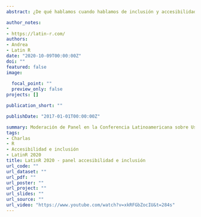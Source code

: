 ```yaml
---
abstract: ¿De qué hablamos cuando hablamos de inclusión y accesibilidad en el mundo de la tecnología? En esta ocasión reunimos a integrantes de diferentes comunidades Latinoamericanas que promueven y trabajan por la inclusión y accesibilidad en el mundo de la tecnología para que den a conocer su trabajo, sus objetivos, logros y desafíos a la hora de lograr una inclusión y accesibilidad real. Queremos generar un espacio de reflexión, donde podamos pensar en conjunto sobre la importancia de que la tecnología sea más inclusiva y accesible a todes y pensar a las comunidades como actores principales para llevar a cabo este objetivo. MÍRALO EN EL CANAL DE YOUTUBE https://youtu.be/xkRFGbZocIU

author_notes:
- 
- https://latin-r.com/
authors:
- Andrea
- Latin R
date: "2020-10-09T00:00:00Z"
doi: ""
featured: false
image:
  
  focal_point: ""
  preview_only: false
projects: []

publication_short: ""

publishDate: "2017-01-01T00:00:00Z"

summary: Moderación de Panel en la Conferencia Latinoamericana sobre Uso de R en Investigación + Desarrollo. 7 al 9 de octubre 2020 - Virtual
tags:
- Charlas
- R
- Accesibilidad e inclusión
- LatinR 2020
title: LatinR 2020 - panel accesibilidad e inclusión
url_code: ""
url_dataset: ""
url_pdf: ""
url_poster: ""
url_project: ""
url_slides: ""
url_source: ""
url_video: "https://www.youtube.com/watch?v=xkRFGbZocIU&t=284s"
---
```



